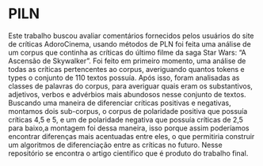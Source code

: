 # PILN

Este trabalho buscou avaliar comentários fornecidos pelos usuários do site de críticas
AdoroCinema, usando métodos de PLN foi feita uma análise de um corpus que continha as
críticas do último filme da saga Star Wars: “A Ascensão de Skywalker”. Foi feito em
primeiro momento, uma análise de todas as críticas pertencentes ao corpus, averiguando
quantos tokens e types o conjunto de 110 textos possuía. Após isso, foram analisadas as
classes de palavras do corpus, para averiguar quais eram os substantivos, adjetivos, verbos e
advérbios mais abundosos nesse conjunto de textos.
Buscando uma maneira de diferenciar críticas positivas e negativas, montamos dois
sub-corpus, o corpus de polaridade positiva que possuía críticas 4,5 e 5, e um de polaridade
negativa que possuía críticas de 2,5 para baixo,a montagem foi dessa maneira, isso porque
assim poderíamos encontrar diferenças mais acentuadas entre eles, o que permitiria construir
um algoritmos de diferenciação entre as críticas no futuro.
Nesse repositório se encontra o artigo científico que é produto do trabalho final.
